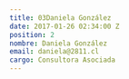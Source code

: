 ```yaml
---
title: 03Daniela González
date: 2017-01-26 02:34:00 Z
position: 2
nombre: Daniela González
email: daniela@2811.cl
cargo: Consultora Asociada
---
```


